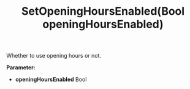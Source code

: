 ﻿---
uid: crmscript_ref_NSChatTopicEntity_SetOpeningHoursEnabled
title: SetOpeningHoursEnabled(Bool openingHoursEnabled)
intellisense: NSChatTopicEntity.SetOpeningHoursEnabled
keywords: NSChatTopicEntity, GetOpeningHoursEnabled
so.topic: reference
---

Whether to use opening hours or not.

**Parameter:** 
 - **openingHoursEnabled** Bool

